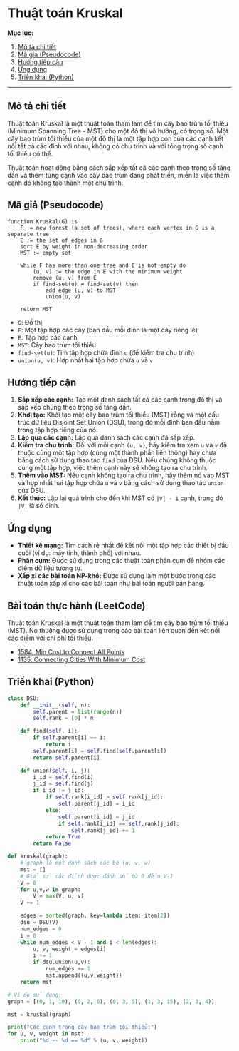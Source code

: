 
# Thuật toán Kruskal

**Mục lục:**

1.  [Mô tả chi tiết](#mô-tả-chi-tiết)
2.  [Mã giả (Pseudocode)](#mã-giả-pseudocode)
3.  [Hướng tiếp cận](#hướng-tiếp-cận)
4.  [Ứng dụng](#ứng-dụng)
5.  [Triển khai (Python)](#triển-khai-python)

---

## Mô tả chi tiết

Thuật toán Kruskal là một thuật toán tham lam để tìm cây bao trùm tối thiểu (Minimum Spanning Tree - MST) cho một đồ thị vô hướng, có trọng số. Một cây bao trùm tối thiểu của một đồ thị là một tập hợp con của các cạnh kết nối tất cả các đỉnh với nhau, không có chu trình và với tổng trọng số cạnh tối thiểu có thể.

Thuật toán hoạt động bằng cách sắp xếp tất cả các cạnh theo trọng số tăng dần và thêm từng cạnh vào cây bao trùm đang phát triển, miễn là việc thêm cạnh đó không tạo thành một chu trình.

## Mã giả (Pseudocode)

```
function Kruskal(G) is
    F := new forest (a set of trees), where each vertex in G is a separate tree
    E := the set of edges in G
    sort E by weight in non-decreasing order
    MST := empty set

    while F has more than one tree and E is not empty do
        (u, v) := the edge in E with the minimum weight
        remove (u, v) from E
        if find-set(u) ≠ find-set(v) then
            add edge (u, v) to MST
            union(u, v)
    
    return MST
```

*   `G`: Đồ thị
*   `F`: Một tập hợp các cây (ban đầu mỗi đỉnh là một cây riêng lẻ)
*   `E`: Tập hợp các cạnh
*   `MST`: Cây bao trùm tối thiểu
*   `find-set(u)`: Tìm tập hợp chứa đỉnh `u` (để kiểm tra chu trình)
*   `union(u, v)`: Hợp nhất hai tập hợp chứa `u` và `v`

## Hướng tiếp cận

1.  **Sắp xếp các cạnh:** Tạo một danh sách tất cả các cạnh trong đồ thị và sắp xếp chúng theo trọng số tăng dần.
2.  **Khởi tạo:** Khởi tạo một cây bao trùm tối thiểu (MST) rỗng và một cấu trúc dữ liệu Disjoint Set Union (DSU), trong đó mỗi đỉnh ban đầu nằm trong tập hợp riêng của nó.
3.  **Lặp qua các cạnh:** Lặp qua danh sách các cạnh đã sắp xếp.
4.  **Kiểm tra chu trình:** Đối với mỗi cạnh `(u, v)`, hãy kiểm tra xem `u` và `v` đã thuộc cùng một tập hợp (cùng một thành phần liên thông) hay chưa bằng cách sử dụng thao tác `find` của DSU. Nếu chúng không thuộc cùng một tập hợp, việc thêm cạnh này sẽ không tạo ra chu trình.
5.  **Thêm vào MST:** Nếu cạnh không tạo ra chu trình, hãy thêm nó vào MST và hợp nhất hai tập hợp chứa `u` và `v` bằng cách sử dụng thao tác `union` của DSU.
6.  **Kết thúc:** Lặp lại quá trình cho đến khi MST có `|V| - 1` cạnh, trong đó `|V|` là số đỉnh.

## Ứng dụng

*   **Thiết kế mạng:** Tìm cách rẻ nhất để kết nối một tập hợp các thiết bị đầu cuối (ví dụ: máy tính, thành phố) với nhau.
*   **Phân cụm:** Được sử dụng trong các thuật toán phân cụm để nhóm các điểm dữ liệu tương tự.
*   **Xấp xỉ các bài toán NP-khó:** Được sử dụng làm một bước trong các thuật toán xấp xỉ cho các bài toán như bài toán người bán hàng.

## Bài toán thực hành (LeetCode)

Thuật toán Kruskal là một thuật toán tham lam để tìm cây bao trùm tối thiểu (MST). Nó thường được sử dụng trong các bài toán liên quan đến kết nối các điểm với chi phí tối thiểu.

*   [1584. Min Cost to Connect All Points](https://leetcode.com/problems/min-cost-to-connect-all-points/)
*   [1135. Connecting Cities With Minimum Cost](https://leetcode.com/problems/connecting-cities-with-minimum-cost/)

## Triển khai (Python)

```python
class DSU:
    def __init__(self, n):
        self.parent = list(range(n))
        self.rank = [0] * n

    def find(self, i):
        if self.parent[i] == i:
            return i
        self.parent[i] = self.find(self.parent[i])
        return self.parent[i]

    def union(self, i, j):
        i_id = self.find(i)
        j_id = self.find(j)
        if i_id != j_id:
            if self.rank[i_id] > self.rank[j_id]:
                self.parent[j_id] = i_id
            else:
                self.parent[i_id] = j_id
                if self.rank[i_id] == self.rank[j_id]:
                    self.rank[j_id] += 1
            return True
        return False

def kruskal(graph):
    # graph là một danh sách các bộ (u, v, w)
    mst = []
    # Giả sử các đỉnh được đánh số từ 0 đến V-1
    V = 0
    for u,v,w in graph:
        V = max(V, u, v)
    V += 1

    edges = sorted(graph, key=lambda item: item[2])
    dsu = DSU(V)
    num_edges = 0
    i = 0
    while num_edges < V - 1 and i < len(edges):
        u, v, weight = edges[i]
        i += 1
        if dsu.union(u,v):
            num_edges += 1
            mst.append((u,v,weight))
    return mst

# Ví dụ sử dụng:
graph = [(0, 1, 10), (0, 2, 6), (0, 3, 5), (1, 3, 15), (2, 3, 4)]

mst = kruskal(graph)

print("Các cạnh trong cây bao trùm tối thiểu:")
for u, v, weight in mst:
    print("%d -- %d == %d" % (u, v, weight))
```
